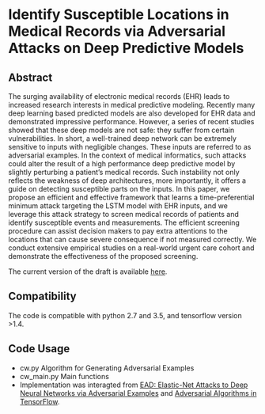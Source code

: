 # Identify Susceptible Locations in Medical Records via Adversarial Attacks on Deep Predictive Models

## Abstract
The surging availability of electronic medical records (EHR) leads to increased research interests in medical predictive modeling. Recently many deep learning based predicted models are also developed for EHR data and demonstrated impressive performance. However, a series of recent studies showed that these deep models are not safe: they suffer from certain vulnerabilities. In short, a well-trained deep network can be extremely sensitive to inputs with negligible changes. These inputs are referred to as adversarial examples. In the context of medical informatics, such attacks could alter the result of a high performance deep predictive model by slightly perturbing a patient’s medical records. Such instability not only reflects the weakness of deep architectures, more importantly, it offers a guide on detecting susceptible parts on the inputs. In this paper, we propose an efficient and effective framework that learns a time-preferential minimum attack targeting the LSTM model with EHR inputs, and we leverage this attack strategy to screen medical records of patients and identify susceptible events and measurements. The efficient screening procedure can assist decision makers to pay extra attentions to the locations that can cause severe consequence if not measured correctly. We conduct extensive empirical studies on a real-world urgent care cohort and demonstrate the effectiveness of the proposed screening.

The current version of the draft is available [here](https://arxiv.org/abs/1802.04822). 

## Compatibility
The code is compatible with python 2.7 and 3.5, and tensorflow version >1.4.

## Code Usage
- cw.py Algorithm for Generating Adversarial Examples
- cw_main.py Main functions
- Implementation was interagted from [EAD: Elastic-Net Attacks to Deep Neural Networks via Adversarial Examples](https://github.com/ysharma1126/EAD_Attack) and [Adversarial Algorithms in TensorFlow](https://zenodo.org/record/1154272#.W7TYc5NKhTY). 

